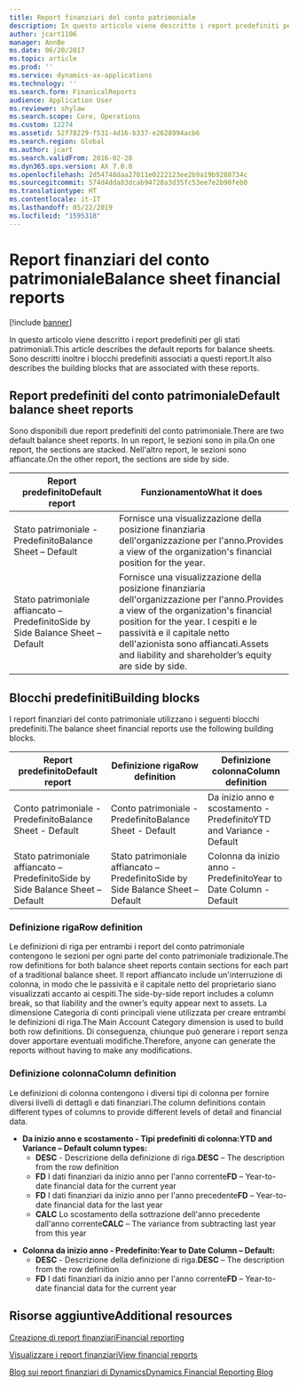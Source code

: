 ```yaml
---
title: Report finanziari del conto patrimoniale
description: In questo articolo viene descritto i report predefiniti per gli stati patrimoniali. Sono descritti inoltre i blocchi predefiniti associati a questi report.
author: jcart1106
manager: AnnBe
ms.date: 06/20/2017
ms.topic: article
ms.prod: ''
ms.service: dynamics-ax-applications
ms.technology: ''
ms.search.form: FinanicalReports
audience: Application User
ms.reviewer: shylaw
ms.search.scope: Core, Operations
ms.custom: 12274
ms.assetid: 52f78229-f531-4d16-b337-e2628994acb6
ms.search.region: Global
ms.author: jcart
ms.search.validFrom: 2016-02-28
ms.dyn365.ops.version: AX 7.0.0
ms.openlocfilehash: 2d54748daa27011e0222123ee2b9a19b9288734c
ms.sourcegitcommit: 574d4dda83dcab94728a3d35fc53ee7e2b90feb0
ms.translationtype: HT
ms.contentlocale: it-IT
ms.lasthandoff: 05/22/2019
ms.locfileid: "1595318"
---
```

# <a name="balance-sheet-financial-reports"></a><span data-ttu-id="ef1e1-104">Report finanziari del conto patrimoniale</span><span class="sxs-lookup"><span data-stu-id="ef1e1-104">Balance sheet financial reports</span></span>

[!include [banner](../includes/banner.md)]

<span data-ttu-id="ef1e1-105">In questo articolo viene descritto i report predefiniti per gli stati patrimoniali.</span><span class="sxs-lookup"><span data-stu-id="ef1e1-105">This article describes the default reports for balance sheets.</span></span> <span data-ttu-id="ef1e1-106">Sono descritti inoltre i blocchi predefiniti associati a questi report.</span><span class="sxs-lookup"><span data-stu-id="ef1e1-106">It also describes the building blocks that are associated with these reports.</span></span> 

<a name="default-balance-sheet-reports"></a><span data-ttu-id="ef1e1-107">Report predefiniti del conto patrimoniale</span><span class="sxs-lookup"><span data-stu-id="ef1e1-107">Default balance sheet reports</span></span>
-----------------------------

<span data-ttu-id="ef1e1-108">Sono disponibili due report predefiniti del conto patrimoniale.</span><span class="sxs-lookup"><span data-stu-id="ef1e1-108">There are two default balance sheet reports.</span></span> <span data-ttu-id="ef1e1-109">In un report, le sezioni sono in pila.</span><span class="sxs-lookup"><span data-stu-id="ef1e1-109">On one report, the sections are stacked.</span></span> <span data-ttu-id="ef1e1-110">Nell'altro report, le sezioni sono affiancate.</span><span class="sxs-lookup"><span data-stu-id="ef1e1-110">On the other report, the sections are side by side.</span></span>

| <span data-ttu-id="ef1e1-111">Report predefinito</span><span class="sxs-lookup"><span data-stu-id="ef1e1-111">Default report</span></span>                       | <span data-ttu-id="ef1e1-112">Funzionamento</span><span class="sxs-lookup"><span data-stu-id="ef1e1-112">What it does</span></span>                                                                                                                           |
|--------------------------------------|----------------------------------------------------------------------------------------------------------------------------------------|
| <span data-ttu-id="ef1e1-113">Stato patrimoniale - Predefinito</span><span class="sxs-lookup"><span data-stu-id="ef1e1-113">Balance Sheet – Default</span></span>              | <span data-ttu-id="ef1e1-114">Fornisce una visualizzazione della posizione finanziaria dell'organizzazione per l'anno.</span><span class="sxs-lookup"><span data-stu-id="ef1e1-114">Provides a view of the organization's financial position for the year.</span></span>                                                                 |
| <span data-ttu-id="ef1e1-115">Stato patrimoniale affiancato – Predefinito</span><span class="sxs-lookup"><span data-stu-id="ef1e1-115">Side by Side Balance Sheet – Default</span></span> | <span data-ttu-id="ef1e1-116">Fornisce una visualizzazione della posizione finanziaria dell'organizzazione per l'anno.</span><span class="sxs-lookup"><span data-stu-id="ef1e1-116">Provides a view of the organization's financial position for the year.</span></span> <span data-ttu-id="ef1e1-117">I cespiti e le passività e il capitale netto dell'azionista sono affiancati.</span><span class="sxs-lookup"><span data-stu-id="ef1e1-117">Assets and liability and shareholder’s equity are side by side.</span></span> |

## <a name="building-blocks"></a><span data-ttu-id="ef1e1-118">Blocchi predefiniti</span><span class="sxs-lookup"><span data-stu-id="ef1e1-118">Building blocks</span></span>
<span data-ttu-id="ef1e1-119">I report finanziari del conto patrimoniale utilizzano i seguenti blocchi predefiniti.</span><span class="sxs-lookup"><span data-stu-id="ef1e1-119">The balance sheet financial reports use the following building blocks.</span></span>

| <span data-ttu-id="ef1e1-120">Report predefinito</span><span class="sxs-lookup"><span data-stu-id="ef1e1-120">Default report</span></span>                       | <span data-ttu-id="ef1e1-121">Definizione riga</span><span class="sxs-lookup"><span data-stu-id="ef1e1-121">Row definition</span></span>                       | <span data-ttu-id="ef1e1-122">Definizione colonna</span><span class="sxs-lookup"><span data-stu-id="ef1e1-122">Column definition</span></span>             |
|--------------------------------------|--------------------------------------|-------------------------------|
| <span data-ttu-id="ef1e1-123">Conto patrimoniale - Predefinito</span><span class="sxs-lookup"><span data-stu-id="ef1e1-123">Balance Sheet - Default</span></span>              | <span data-ttu-id="ef1e1-124">Conto patrimoniale - Predefinito</span><span class="sxs-lookup"><span data-stu-id="ef1e1-124">Balance Sheet - Default</span></span>              | <span data-ttu-id="ef1e1-125">Da inizio anno e scostamento - Predefinito</span><span class="sxs-lookup"><span data-stu-id="ef1e1-125">YTD and Variance - Default</span></span>    |
| <span data-ttu-id="ef1e1-126">Stato patrimoniale affiancato – Predefinito</span><span class="sxs-lookup"><span data-stu-id="ef1e1-126">Side by Side Balance Sheet – Default</span></span> | <span data-ttu-id="ef1e1-127">Stato patrimoniale affiancato – Predefinito</span><span class="sxs-lookup"><span data-stu-id="ef1e1-127">Side by Side Balance Sheet – Default</span></span> | <span data-ttu-id="ef1e1-128">Colonna da inizio anno - Predefinito</span><span class="sxs-lookup"><span data-stu-id="ef1e1-128">Year to Date Column - Default</span></span> |

### <a name="row-definition"></a><span data-ttu-id="ef1e1-129">Definizione riga</span><span class="sxs-lookup"><span data-stu-id="ef1e1-129">Row definition</span></span>

<span data-ttu-id="ef1e1-130">Le definizioni di riga per entrambi i report del conto patrimoniale contengono le sezioni per ogni parte del conto patrimoniale tradizionale.</span><span class="sxs-lookup"><span data-stu-id="ef1e1-130">The row definitions for both balance sheet reports contain sections for each part of a traditional balance sheet.</span></span> <span data-ttu-id="ef1e1-131">Il report affiancato include un'interruzione di colonna, in modo che le passività e il capitale netto del proprietario siano visualizzati accanto ai cespiti.</span><span class="sxs-lookup"><span data-stu-id="ef1e1-131">The side-by-side report includes a column break, so that liability and the owner’s equity appear next to assets.</span></span> <span data-ttu-id="ef1e1-132">La dimensione Categoria di conti principali viene utilizzata per creare entrambi le definizioni di riga.</span><span class="sxs-lookup"><span data-stu-id="ef1e1-132">The Main Account Category dimension is used to build both row definitions.</span></span> <span data-ttu-id="ef1e1-133">Di conseguenza, chiunque può generare i report senza dover apportare eventuali modifiche.</span><span class="sxs-lookup"><span data-stu-id="ef1e1-133">Therefore, anyone can generate the reports without having to make any modifications.</span></span>

### <a name="column-definition"></a><span data-ttu-id="ef1e1-134">Definizione colonna</span><span class="sxs-lookup"><span data-stu-id="ef1e1-134">Column definition</span></span>

<span data-ttu-id="ef1e1-135">Le definizioni di colonna contengono i diversi tipi di colonna per fornire diversi livelli di dettagli e dati finanziari.</span><span class="sxs-lookup"><span data-stu-id="ef1e1-135">The column definitions contain different types of columns to provide different levels of detail and financial data.</span></span>

-   <span data-ttu-id="ef1e1-136">**Da inizio anno e scostamento - Tipi predefiniti di colonna:**</span><span class="sxs-lookup"><span data-stu-id="ef1e1-136">**YTD and Variance – Default column types:**</span></span>
    -   <span data-ttu-id="ef1e1-137">**DESC** - Descrizione della definizione di riga.</span><span class="sxs-lookup"><span data-stu-id="ef1e1-137">**DESC** – The description from the row definition</span></span>
    -   <span data-ttu-id="ef1e1-138">**FD** I dati finanziari da inizio anno per l'anno corrente</span><span class="sxs-lookup"><span data-stu-id="ef1e1-138">**FD** – Year-to-date financial data for the current year</span></span>
    -   <span data-ttu-id="ef1e1-139">**FD** I dati finanziari da inizio anno per l'anno precedente</span><span class="sxs-lookup"><span data-stu-id="ef1e1-139">**FD** – Year-to-date financial data for the last year</span></span>
    -   <span data-ttu-id="ef1e1-140">**CALC** Lo scostamento della sottrazione dell'anno precedente dall'anno corrente</span><span class="sxs-lookup"><span data-stu-id="ef1e1-140">**CALC** – The variance from subtracting last year from this year</span></span>

<!-- -->

-   <span data-ttu-id="ef1e1-141">**Colonna da inizio anno - Predefinito:**</span><span class="sxs-lookup"><span data-stu-id="ef1e1-141">**Year to Date Column – Default:**</span></span>
    -   <span data-ttu-id="ef1e1-142">**DESC** - Descrizione della definizione di riga.</span><span class="sxs-lookup"><span data-stu-id="ef1e1-142">**DESC** – The description from the row definition</span></span>
    -   <span data-ttu-id="ef1e1-143">**FD** I dati finanziari da inizio anno per l'anno corrente</span><span class="sxs-lookup"><span data-stu-id="ef1e1-143">**FD** – Year-to-date financial data for the current year</span></span>



<a name="additional-resources"></a><span data-ttu-id="ef1e1-144">Risorse aggiuntive</span><span class="sxs-lookup"><span data-stu-id="ef1e1-144">Additional resources</span></span>
--------

[<span data-ttu-id="ef1e1-145">Creazione di report finanziari</span><span class="sxs-lookup"><span data-stu-id="ef1e1-145">Financial reporting</span></span>](financial-reporting-getting-started.md)

[<span data-ttu-id="ef1e1-146">Visualizzare i report finanziari</span><span class="sxs-lookup"><span data-stu-id="ef1e1-146">View financial reports</span></span>](view-financial-reports.md)

[<span data-ttu-id="ef1e1-147">Blog sui report finanziari di Dynamics</span><span class="sxs-lookup"><span data-stu-id="ef1e1-147">Dynamics Financial Reporting Blog</span></span>](https://blogs.msdn.com/b/dynamics_financial_reporting/)



